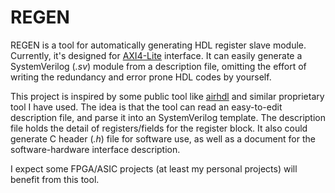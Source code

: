 # REGEN

REGEN is a tool for automatically generating HDL register slave module. Currently, it's designed for [AXI4-Lite](https://en.wikipedia.org/wiki/Advanced_eXtensible_Interface) interface. It can easily generate a SystemVerilog (*.sv*) module from a description file, omitting the effort of writing the redundancy and error prone HDL codes by yourself.

This project is inspired by some public tool like [airhdl](https://airhdl.com) and similar proprietary tool I have used. The idea is that the tool can read an easy-to-edit description file, and parse it into an SystemVerilog template. The description file holds the detail of registers/fields for the register block. It also could generate C header (*.h*) file for software use, as well as a document for the software-hardware interface description.

I expect some FPGA/ASIC projects (at least my personal projects) will benefit from this tool.

